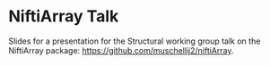 
<!-- README.md is generated from README.Rmd. Please edit that file -->

# NiftiArray Talk

Slides for a presentation for the Structural working group talk on the
NiftiArray package: <https://github.com/muschellij2/niftiArray>.
